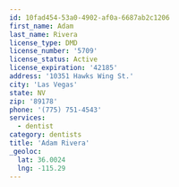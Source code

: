 ```yaml
---
id: 10fad454-53a0-4902-af0a-6687ab2c1206
first_name: Adam
last_name: Rivera
license_type: DMD
license_number: '5709'
license_status: Active
license_expiration: '42185'
address: '10351 Hawks Wing St.'
city: 'Las Vegas'
state: NV
zip: '89178'
phone: '(775) 751-4543'
services:
  - dentist
category: dentists
title: 'Adam Rivera'
_geoloc:
  lat: 36.0024
  lng: -115.29
---
```

